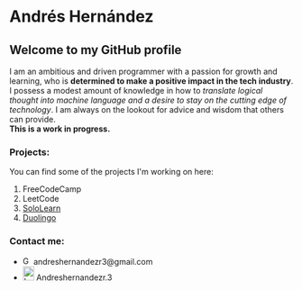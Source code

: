 <!DOCTYPE html>
<html>
<head>
   <!--<title>Andrés Hernández</title>-->
</head>
<body>
   <h1>Andrés Hernández</h1>
   
   <!--Welcome section-->
   
   <h2>Welcome to my GitHub profile</h2>
   <p>I am an ambitious and driven programmer with a passion for growth and learning, who is <strong>determined to make a positive impact in the tech industry</strong>. I possess a modest amount of knowledge in how to <em>translate logical thought into machine language and a desire to stay on the cutting edge of technology</em>. I am always on the lookout for advice and wisdom that others can provide.<br>
<strong>This is a work in progress.</strong>
   </p>
   <!-- Project section -->
   <h3>Projects:</h3>
   <p>You can find some of the projects I'm working on here:
   <ol>
      <li>FreeCodeCamp</li>
      <li>LeetCode</li>
      <li><a href="https://www.sololearn.com/profile/30780921">SoloLearn</a></li>
      <li><a href="https://www.duolingo.com/profile/Oso526408">Duolingo</a></li>
   </ol>
   </p>

   <!--Contact me section-->
   <h3><strong>Contact me:</strong></h3>
     <p><ul>
         <li><img src="https://cdn.pixabay.com/photo/2016/01/26/17/15/gmail-1162901_1280.png" alt="Gmail icon width="17" height="15"> andreshernandezr3@gmail.com</li>
         <li><img src="https://cdn.pixabay.com/photo/2016/08/09/17/52/instagram-1581266_1280.jpg" alt="Instagram icon" width="20" height="25"> Andreshernandezr.3</li>
         </ul>
      </p>
</body>
</html>

<!---
AndresHernandezr-3/AndresHernandezr-3 is a ✨ special ✨ repository because its `README.md` (this file) appears on your GitHub profile.
You can click the Preview link to take a look at your changes.
--->


[def]: https://github.com/AndresHernandezr-3/AndresHernandezr-3/assets/150524652/5a86a6dc-1448-401b-9eba-2e0cbd8a5a93
